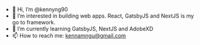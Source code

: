 - 👋 Hi, I’m @kennyng90
- 👀 I’m interested in building web apps. React, GatsbyJS and NextJS is my go to framework.
- 🌱 I’m currently learning GatsbyJS, NextJS and AdobeXD
- 📫 How to reach me: kennamngu@gmail.com

<!---
kennyng90/kennyng90 is a ✨ special ✨ repository because its `README.md` (this file) appears on your GitHub profile.
You can click the Preview link to take a look at your changes.
--->
